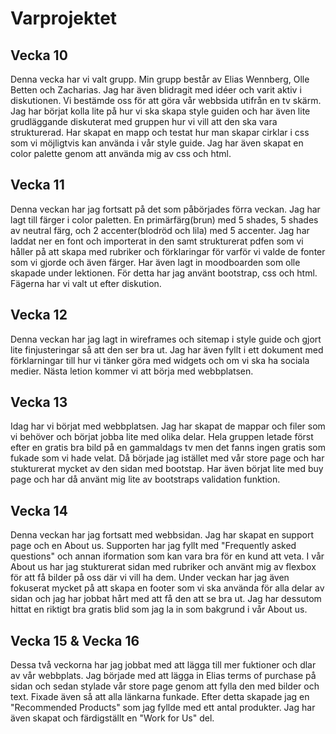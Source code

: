 # Varprojektet

## Vecka 10
Denna vecka har vi valt grupp. Min grupp består av Elias Wennberg, Olle Betten och Zacharias. Jag har även blidragit med idéer och varit aktiv i diskutionen. Vi bestämde oss för att göra vår webbsida utifrån en tv skärm. Jag har börjat kolla lite på hur vi ska skapa style guiden och har även lite grudläggande diskuterat med gruppen hur vi vill att den ska vara strukturerad. Har skapat en mapp och testat hur man skapar cirklar i css som vi möjligtvis kan använda i vår style guide. Jag har även skapat en color palette genom att använda mig av css och html.
## Vecka 11
Denna veckan har jag fortsatt på det som påbörjades förra veckan. Jag har lagt till färger i color paletten. En primärfärg(brun) med 5 shades, 5 shades av neutral färg, och 2 accenter(blodröd och lila) med 5 accenter. Jag har laddat ner en font och importerat in den samt strukturerat pdfen som vi håller på att skapa med rubriker och förklaringar för varför vi valde de fonter som vi gjorde och även färger. Har även lagt in moodboarden som olle skapade under lektionen. För detta har jag använt bootstrap, css och html. Fägerna har vi valt ut efter diskution.
## Vecka 12
Denna veckan har jag lagt in wireframes och sitemap i style guide och gjort lite finjusteringar så att den ser bra ut. Jag har även fyllt i ett dokument med förklarningar till hur vi tänker göra med widgets och om vi ska ha sociala medier. Nästa letion kommer vi att börja med webbplatsen.
## Vecka 13
Idag har vi börjat med webbplatsen. Jag har skapat de mappar och filer som vi behöver och börjat jobba lite med olika delar. Hela gruppen letade först efter en gratis bra bild på en gammaldags tv men det fanns ingen gratis som fukade som vi hade velat. Då började jag istället med vår store page och har stukturerat mycket av den sidan med bootstap. Har även börjat lite med buy page och har då använt mig lite av bootstraps validation funktion.

## Vecka 14
Denna veckan har jag fortsatt med webbsidan. Jag har skapat en support page och en About us. Supporten har jag fyllt med "Frequently asked questions" och annan iformation som kan vara bra för en kund att veta. I vår About us har jag stukturerat sidan med rubriker och använt mig av flexbox för att få bilder på oss där vi vill ha dem. Under veckan har jag även fokuserat mycket på att skapa en footer som vi ska använda för alla delar av sidan och jag har jobbat hårt med att få den att se bra ut. Jag har dessutom hittat en riktigt bra gratis blid som jag la in som bakgrund i vår About us.
## Vecka 15 & Vecka 16
Dessa två veckorna har jag jobbat med att lägga till mer fuktioner och dlar av vår webbplats. Jag började med att lägga in Elias terms of purchase på sidan och sedan stylade vår store page genom att fylla den med bilder och text. Fixade även så att alla länkarna funkade. Efter detta skapade jag en "Recommended Products" som jag fyllde med ett antal produkter. Jag har även skapat och färdigställt en "Work for Us" del.





